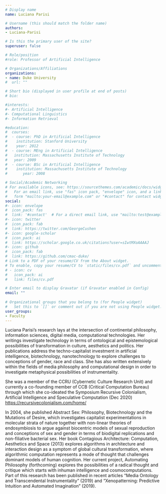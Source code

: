 ```yaml
---
# Display name
name: Luciana Parisi

# Username (this should match the folder name)
authors:
- Luciana-Parisi

# Is this the primary user of the site?
superuser: false

# Role/position
#role: Professor of Artificial Intelligence

# Organizations/Affiliations
organizations:
- name: Duke University
#  url: ""

# Short bio (displayed in user profile at end of posts)
# bio:

#interests:
#- Artificial Intelligence
#- Computational Linguistics
#- Information Retrieval

#education:
#  courses:
#  - course: PhD in Artificial Intelligence
#    institution: Stanford University
#    year: 2012
#  - course: MEng in Artificial Intelligence
#   institution: Massachusetts Institute of Technology
#   year: 2009
#  - course: BSc in Artificial Intelligence
#    institution: Massachusetts Institute of Technology
#       year: 2008

# Social/Academic Networking
# For available icons, see: https://sourcethemes.com/academic/docs/widgets/#icons
#   For an email link, use "fas" icon pack, "envelope" icon, and a link in the
#   form "mailto:your-email@example.com" or "#contact" for contact widget.
social:
#- icon: envelope
#  icon_pack: fas
#  link: '#contact'  # For a direct email link, use "mailto:test@example.org".
#- icon: twitter
#  icon_pack: fab
#  link: https://twitter.com/GeorgeCushen
#- icon: google-scholar
#  icon_pack: ai
#  link: https://scholar.google.co.uk/citations?user=sIwtMXoAAAAJ
#- icon: github
#  icon_pack: fab
#  link: https://github.com/cmac-duke/
# Link to a PDF of your resume/CV from the About widget.
# To enable, copy your resume/CV to `static/files/cv.pdf` and uncomment the lines below.  
# - icon: cv
#   icon_pack: ai
#   link: files/cv.pdf

# Enter email to display Gravatar (if Gravatar enabled in Config)
email: ""
  
# Organizational groups that you belong to (for People widget)
#   Set this to `[]` or comment out if you are not using People widget.  
user_groups:
- Faculty
---
```


Luciana Parisi’s research lays at the intersection of continental philosophy, information sciences, digital media, computational technologies. Her writings investigate technology in terms of ontological and epistemological possibilities of transformation in culture, aesthetics and politics. Her publications address the techno-capitalist investment in artificial intelligence, biotechnology, nanotechnology to explore challenges to conceptions of gender, race and class. She has also written extensively within the fields of media philosophy and computational design in order to investigate metaphysical possibilities of instrumentality. 

She was a member of the CCRU (Cybernetic Culture Research Unit) and currently a co-founding member of CCB (Critical Computation Bureau) through which she co-ideated the Symposium Recursive Colonialism, Artificial Intelligence and Speculative Computation (Dec 2020) https://recursivecolonialism.com/home/

In 2004, she published Abstract Sex: Philosophy, Biotechnology and the Mutations of Desire, which investigates capitalist experimentations in molecular strata of nature together with non-linear theories of endosymbiosis to argue against biocentric models of sexual reproduction and conceptions of sex and gender in terms of biodigital replications and non-filiative bacterial sex. Her book Contagious Architecture: Computation, Aesthetics and Space (2013) explores algorithms in architecture and interaction design as a symptom of global cultural transformation, where algorithmic computation represents a mode of thought that challenges dominant models of human cognition. Her current project, Automating Philosophy (forthcoming) explores the possibilities of a radical thought and critique which starts with inhuman intelligence and cosmocomputations. Part of this research has been published in recent articles “Media Ontology and Transcendental Instrumentality” (2019) and “Xenopatterning: Predictive Intuition and Automated Imagination” (2019).